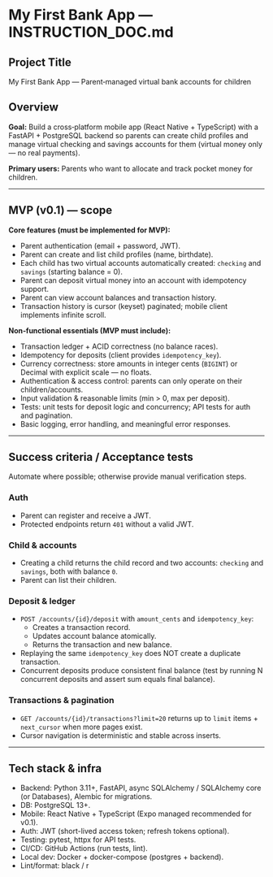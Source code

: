 # My First Bank App — INSTRUCTION_DOC.md

## Project Title

My First Bank App — Parent‑managed virtual bank accounts for children

## Overview

**Goal:** Build a cross‑platform mobile app (React Native + TypeScript) with a FastAPI + PostgreSQL backend so parents can create child profiles and manage virtual checking and savings accounts for them (virtual money only — no real payments).

**Primary users:** Parents who want to allocate and track pocket money for children.

---

## MVP (v0.1) — scope

**Core features (must be implemented for MVP):**

* Parent authentication (email + password, JWT).
* Parent can create and list child profiles (name, birthdate).
* Each child has two virtual accounts automatically created: `checking` and `savings` (starting balance = 0).
* Parent can deposit virtual money into an account with idempotency support.
* Parent can view account balances and transaction history.
* Transaction history is cursor (keyset) paginated; mobile client implements infinite scroll.

**Non‑functional essentials (MVP must include):**

* Transaction ledger + ACID correctness (no balance races).
* Idempotency for deposits (client provides `idempotency_key`).
* Currency correctness: store amounts in integer cents (`BIGINT`) or Decimal with explicit scale — no floats.
* Authentication & access control: parents can only operate on their children/accounts.
* Input validation & reasonable limits (min > 0, max per deposit).
* Tests: unit tests for deposit logic and concurrency; API tests for auth and pagination.
* Basic logging, error handling, and meaningful error responses.

---

## Success criteria / Acceptance tests

Automate where possible; otherwise provide manual verification steps.

### Auth

* Parent can register and receive a JWT.
* Protected endpoints return `401` without a valid JWT.

### Child & accounts

* Creating a child returns the child record and two accounts: `checking` and `savings`, both with balance `0`.
* Parent can list their children.

### Deposit & ledger

* `POST /accounts/{id}/deposit` with `amount_cents` and `idempotency_key`:
  * Creates a transaction record.
  * Updates account balance atomically.
  * Returns the transaction and new balance.
* Replaying the same `idempotency_key` does NOT create a duplicate transaction.
* Concurrent deposits produce consistent final balance (test by running N concurrent deposits and assert sum equals final balance).

### Transactions & pagination

* `GET /accounts/{id}/transactions?limit=20` returns up to `limit` items + `next_cursor` when more pages exist.
* Cursor navigation is deterministic and stable across inserts.

---

## Tech stack & infra

* Backend: Python 3.11+, FastAPI, async SQLAlchemy / SQLAlchemy core (or Databases), Alembic for migrations.
* DB: PostgreSQL 13+.
* Mobile: React Native + TypeScript (Expo managed recommended for v0.1).
* Auth: JWT (short-lived access token; refresh tokens optional).
* Testing: pytest, httpx for API tests.
* CI/CD: GitHub Actions (run tests, lint).
* Local dev: Docker + docker-compose (postgres + backend).
* Lint/format: black / r
